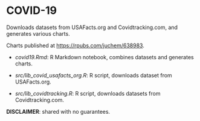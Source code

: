 # COVID-19

Downloads datasets from USAFacts.org and Covidtracking.com, and generates various charts.

Charts published at https://rpubs.com/juchem/638983.

- *covid19.Rmd*: R Markdown notebook, combines datasets and generates charts.

- *src/lib_covid_usafacts_org.R*: R script, downloads dataset from USAFacts.org.

- *src/lib_covidtracking.R*: R script, downloads datasets from Covidtracking.com.

**DISCLAIMER**: shared with no guarantees.
